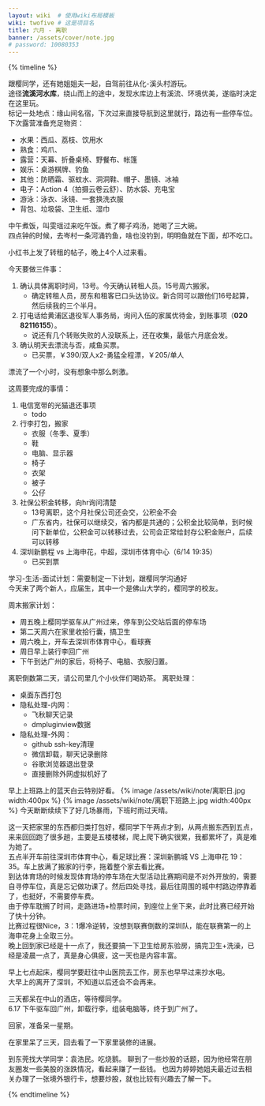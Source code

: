```yaml
---
layout: wiki  # 使用wiki布局模板
wiki: twofive # 这是项目名
title: 六月 - 离职
banner: /assets/cover/note.jpg
# password: 10080353
---
```


{% timeline %}

<!-- node 2025.06.01 -->
跟樱同学，还有她姐姐夫一起，自驾前往从化-溪头村游玩。  
途径**流溪河水库**，绕山而上的途中，发现水库边上有溪流、环境优美，遂临时决定在这里玩。  
标记一处地点：缘山间名宿，下次过来直接导航到这里就行，路边有一些停车位。  
下次露营准备充足物资：
- 水果：西瓜、荔枝、饮用水
- 熟食：鸡爪、
- 露营：天幕、折叠桌椅、野餐布、帐篷
- 娱乐：桌游棋牌、钓鱼
- 其他：防晒霜、驱蚊水、洞洞鞋、帽子、墨镜、冰袖
- 电子：Action 4（拍摄云卷云舒）、防水袋、充电宝
- 游泳：泳衣、泳镜、一套换洗衣服
- 背包、垃圾袋、卫生纸、湿巾

<!-- node 2025.06.02 -->
中午煮饭，叫雯瑶过来吃午饭。煮了椰子鸡汤，她喝了三大碗。  
四点钟的时候，去岑村一条河涌钓鱼，啥也没钓到，明明鱼就在下面，却不吃口。

<!-- node 2025.06.03 -->
小红书上发了转租的帖子，晚上4个人过来看。

<!-- node 2025.06.06 -->
今天要做三件事：  
1. 确认具体离职时间，13号。今天确认转租人员。15号周六搬家。
    - 确定转租人员，房东和租客已口头达协议。新合同可以跟他们16号起算，然后续我的三个半月。
2. 打电话给黄浦区退役军人事务局，询问入伍的家属优待金，到账事项（**020 82116155**）。
    - 说还有几个转账失败的人没联系上，还在收集，最低六月底会发。
3. 确认明天去漂流与否，咸鱼买票。
    - 已买票，￥390/双人x2-勇猛全程漂，￥205/单人

<!-- node 2025.06.07 黄腾峡漂流 -->
漂流了一个小时，没有想象中那么刺激。

<!-- node 2025.06.09 离职周 周一 暴晒炎热 -->
这周要完成的事情：
1. 电信宽带的光猫退还事项
    - todo
2. 行李打包，搬家
    - 衣服（冬季、夏季）
    - 鞋
    - 电脑、显示器
    - 椅子
    - 衣架
    - 被子
    - 公仔
3. 社保公积金转移，向hr询问清楚
    - 13号离职，这个月社保公司还会交，公积金不会
    - 广东省内，社保可以继续交，省内都是共通的；公积金比较简单，到时候问下新单位，公积金可以转移过去，公司会正常给封存公积金账户，后续可以转移
4. 深圳新鹏程 vs 上海申花，中超，深圳市体育中心（6/14 19:35）
    - 已买到票

<!-- node 2025.06.10 周二 暴晒炎热 -->
学习-生活-面试计划：需要制定一下计划，跟樱同学沟通好  
今天来了两个新人，应届生，其中一个是佛山大学的，樱同学的校友。

<!-- node 2025.06.11 周三 毛毛雨 -->
周末搬家计划：
- 周五晚上樱同学驱车从广州过来，停车到公交站后面的停车场
- 第二天周六在家里收拾行囊，搞卫生
- 周六晚上，开车去深圳市体育中心，看球赛
- 周日早上装行李回广州
- 下午到达广州的家后，将椅子、电脑、衣服归置。

<!-- node 2025.06.12 -->
离职倒数第二天，请公司里几个小伙伴们喝奶茶。
离职处理：
- 桌面东西打包
- 隐私处理-内网：
    - 飞秋聊天记录
    - dmpluginview数据
- 隐私处理-外网：
    - github ssh-key清理
    - 微信卸载，聊天记录删除
    - 谷歌浏览器退出登录
    - 直接删除外网虚拟机好了

<!-- node 2025.06.13 离职日 -->
早上上班路上的蓝天白云特别好看。
{% image /assets/wiki/note/离职日.jpg width:400px %}
{% image /assets/wiki/note/离职下班路上.jpg width:400px %}
今天断断续续下了好几场暴雨，下班时雨过天晴。

<!-- node 2025.06.14 打包行李+看球赛 -->
这一天把家里的东西都归类打包好，樱同学下午两点才到，从两点搬东西到五点，来来回回跑了很多趟，主要是五楼楼梯，爬上爬下确实很累，我都累坏了，真是难为她了。  
五点半开车前往深圳市体育中心，看足球比赛：深圳新鹏城 VS 上海申花 19：35。车上放满了搬家的行李，拖着整个家去看比赛。  
到达体育场的时候发现体育场的停车场在大型活动比赛期间是不对外开放的，需要自寻停车位，真是忘记做功课了。然后四处寻找，最后往周围的城中村路边停靠着了，也挺好，不需要停车费。  
由于停车耽搁了时间，走路进场+检票时间，到座位上坐下来，此时比赛已经开始了快十分钟。  
比赛过程很Nice，3：1爆冷逆转，没想到联赛倒数的深圳队，能在联赛第一的上海申花身上全取三分。  
晚上回到家已经是十一点了，我还要搞一下卫生给房东验房，搞完卫生+洗澡，已经是凌晨一点了，真是身心俱疲，这一天也是内容丰富。

<!-- node 2025.06.15 -->
早上七点起床，樱同学要赶往中山医院去工作，房东也早早过来抄水电。  
大早上的离开了深圳，不知道以后还会不会再来。

<!-- node 2025.06.15 - 06-17 -->
三天都呆在中山的酒店，等待樱同学。  
6.17 下午驱车回广州，卸载行李，组装电脑等，终于到广州了。

<!-- node 2025.06.19 -->
回家，准备呆一星期。

<!-- node 2025.06.19 - 06-22 -->
在家里呆了三天，回去看了一下家里装修的进展。

<!-- node 2025.06.28－29 -->
到东莞找大学同学：袁浩民。吃烧鹅。
聊到了一些炒股的话题，因为他经常在朋友圈发一些美股的涨跌情况，看起来赚了一些钱。
也因为婷婷她姐夫最近过去相关办理了一张境外银行卡，想要炒股，就也比较有兴趣去了解一下。

{% endtimeline %}


